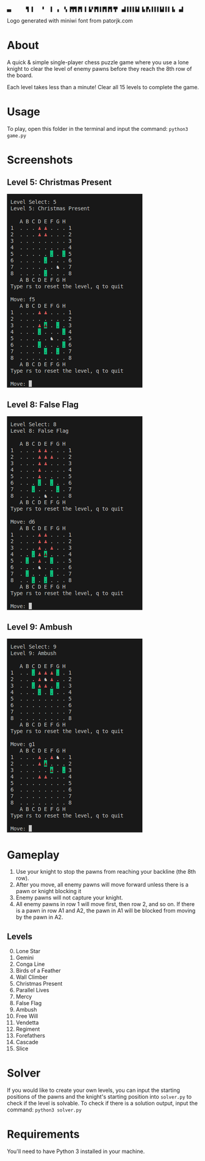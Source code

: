 `
    ▄▖     ▜ ▌   ▘  ▌ ▗ 
    ▚ ▛▛▌▛▌▐ ▙▘▛▌▌▛▌▛▌▜▘
    ▄▌▌▌▌▙▌▐▖▛▖▌▌▌▙▌▌▌▐▖
                ▄▌   
`

Logo generated with miniwi font from patorjk.com

# About

A quick & simple single-player chess puzzle game where you use a lone knight to clear the level of enemy pawns before they reach the 8th row of the board.

Each level takes less than a minute! Clear all 15 levels to complete the game.

# Usage

To play, open this folder in the terminal and input the command: 
    `python3 game.py`

# Screenshots

## Level 5: Christmas Present
![s1](img/s1.png)

## Level 8: False Flag
![s3](img/s3.png)

## Level 9: Ambush
![s2](img/s2.png)

# Gameplay

1. Use your knight to stop the pawns from reaching your backline (the 8th row). 
2. After you move, all enemy pawns will move forward unless there is a pawn or knight blocking it
3. Enemy pawns will not capture your knight.
4. All enemy pawns in row 1 will move first, then row 2, and so on. If there is a pawn in row A1 and A2, the pawn in A1 will be blocked from moving by the pawn in A2. 

## Levels 
0. Lone Star
1. Gemini
2. Conga Line
3. Birds of a Feather
4. Wall Climber
5. Christmas Present
6. Parallel Lives
7. Mercy
8. False Flag
9. Ambush
10. Free Will
11. Vendetta
12. Regiment
13. Forefathers
14. Cascade
15. Slice

# Solver

If you would like to create your own levels, you can input the starting positions of the pawns and the knight's starting position into `solver.py` to check if the level is solvable. To check if there is a solution output, input the command:
    `python3 solver.py`

# Requirements

You'll need to have Python 3 installed in your machine.